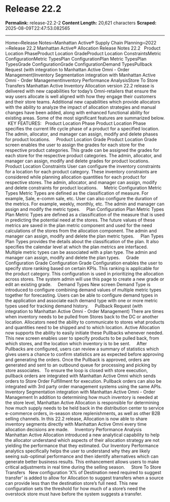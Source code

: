 # Release 22.2

**Permalink:** release-22.2-2
**Content Length:** 20,621 characters
**Scraped:** 2025-08-09T22:47:53.082565

---

Home&rsaquo;&rsaquo;Release Notes&rsaquo;&rsaquo;Manhattan Active® Supply Chain Planning&rsaquo;&rsaquo;2022 ››Release 22.2 Manhattan Active&reg; Allocation Release Notes 22.2 &nbsp; Product Location PhaseProduct Location GradeProduct Location ConstraintsMetric ConfigurationMetric TypesPlan ConfigurationPlan Metric TypesPlan TypesGrade ConfigurationGrade ConfigurationDemand TypesPullback Request (with integration to Manhattan Active Omni - Order Management)Inventory Segmentation integration with Manhattan Active Omni - Order ManagementInventory Performance AnalysisStore To Store Transfers Manhattan Active Inventory Allocation version 22.2 release is delivered with new capabilities for today&rsquo;s Omni-retailers that ensure the way users allocate is well aligned with how they engage their customers and their store teams. Additional new capabilities which provide allocators with the ability to analyze the impact of allocation strategies and manual changes have been added, along with enhanced functional ability for existing areas. Some of the most significant features are summarized below. &nbsp; KEY FEATURES: &nbsp; Product Location Phase Product Location Phase specifies the current life cycle phase of a product for a specified location. The admin, allocator, and manager can assign, modify and delete phases for product locations. &nbsp; &nbsp; Product Location Grade Product Location Grade screen enables the user to assign the grades for each store for the respective product categories. This grade can be assigned the grades for each store for the respective product categories. The admin, allocator, and manager can assign, modify and delete grades for product locations. &nbsp; &nbsp; Product Location Constraints User can configure the inventory constraints for a location for each product category. These inventory constraints are considered while planning allocation quantities for each product for respective stores. The admin, allocator, and manager can assign, modify and delete constraints for product locations. &nbsp; &nbsp; Metric Configuration Metric Types Metric Types are defined as the classification of measure. For example, Sale, e-comm sale, etc. User can also configure the duration of the metrics. For example, weekly, monthly, etc. The admin and manager can assign and modify the metric types. &nbsp; &nbsp; Plan Configuration Plan Metric Types Plan Metric Types are defined as a classification of the measure that is used in predicting the potential need at the stores. The future values of these metrics are saved in the plan metric component and used for the need calculations of the stores from the allocation component. The admin and manager can assign, modify and delete the plan metric types. &nbsp; &nbsp; Plan Types Plan Types provides the details about the classification of the plan. It also specifies the calendar level at which the plan metrics are interfaced. Multiple metric types can be associated with a plan type. The admin and manager can assign, modify and delete the plan types. &nbsp; &nbsp; Grade Configuration Grade Configuration Grade Configuration enables the user to specify store ranking based on certain KPIs. This ranking is applicable for the product category. This configuration is used in prioritizing the allocation across stores. The system admin will use this page to create a new grade or edit an existing grade. &nbsp; &nbsp; Demand Types New screen Demand Type is introduced to configure combining demand values of multiple metric types together for forecasting. Users can be able to configure demand types in the application and associate each demand type with one or more metric types used for tracking demand history. &nbsp; &nbsp; Pullback Request (with integration to Manhattan Active Omni - Order Management) There are times when inventory needs to be pulled from Stores back to the DC or another location. Allocators need the ability to communicate to stores what products and quantities need to be shipped and to which location. Active Allocation now supports the ability to easily initiate these Pullbacks whenever needed. This new screen enables user to specify products to be pulled back, from which stores, and the location which inventory is to be sent. &nbsp; &nbsp; After Pullbacks are configured, users can review a summary of statistics which gives users a chance to confirm statistics are as expected before approving and generating the orders. Once the Pullback is approved, orders are generated and sent to an outbound queue for processing and picking by store associates. &nbsp; To ensure the loop is closed with store execution, pullback orders are integrated with Manhattan Active Omni which sends orders to Store Order Fulfillment for execution. Pullback orders can also be integrated with 3rd party order management systems using the same APIs. &nbsp; Inventory Segmentation integration with Manhattan Active Omni - Order Management In addition to determining how much inventory is needed at the store level, Manhattan Active Allocation is responsible for determining how much supply needs to be held back in the distribution center to service e-commerce orders, in-season store replenishments, as well as other B2B selling channels. In this 22.2 release, Allocation is now able to share inventory segments directly with Manhattan Active Omni every time allocation decisions are made. &nbsp; &nbsp; Inventory Performance Analysis Manhattan Active Allocation introduced a new analytical capability to help the allocator understand which aspects of their allocation strategy are not yielding the performance that they estimated. Our Inventory Performance analytics specifically helps the user to understand why they are likely seeing sub-optimal performance and then identify alternatives which can generate better business results. This enhancement allows users to make critical adjustments in real time during the selling season. &nbsp; &nbsp; Store To Store Transfers &nbsp; New configuration &lsquo;X% of Destination need required to suggest transfer&rsquo; is added to allow for Allocation to suggest transfers when a source can provide less than the destination store&rsquo;s full need. This new configuration sets the threshold for how much of a store&rsquo;s need the overstock store must have before the system suggests a transfer. &nbsp;